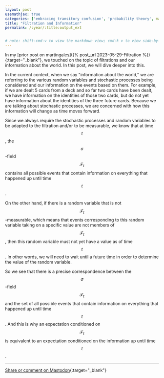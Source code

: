 ```yaml
---
layout: post
usemathjax: true
categories: ['embracing transitory confusion', 'probability theory', math]
title: "Filtration and Information"
permalink: /:year/:title:output_ext


# note: shift-cmd-v to view the markdown view; cmd-k v to view side-by-side, then can do 'toggle preview locking' command in the 3 dots in the preview tab
---
```


[//]: # (Bing prompt: Convert the following text to latex format,  only putting the math equation parts between the latex delimiters, and using $$ for the latex delimiters for both math mode and display math mode.)

In my [prior post on martingales]({% post_url 2023-05-29-Filtration %}){:target="_blank"}, we touched on the topic of filtrations and our information about the world. In this post, we will dive deeper into this.

In the current context, when we say "information about the world," we are referring to the various random variables and stochastic processes being considered and our information on the events based on them. For example, if we are dealt 5 cards from a deck and so far two cards have been dealt, we have information on the identities of those two cards, but do not yet have information about the identities of the three future cards. Because we are talking about stochastic processes, we are concerned with how this information will change as time moves forward. 

Since we always require the stochastic processes and random variables to be adapted to the filtration and/or to be measurable, we know that at time $$t$$, the $$\sigma$$-field $$\mathcal{F}_t$$ contains all possible events that contain information on everything that happened up until time $$t$$.

On the other hand, if there is a random variable that is not $$\mathcal{F}_t$$-measurable, which means that events corresponding to this random variable taking on a specific value are not members of $$\mathcal{F}_t$$, then this random variable must not yet have a value as of time $$t$$. In other words, we will need to wait until a future time in order to determine the value of the random variable.

So we see that there is a precise correspondence between the $$\sigma$$-field $$\mathcal{F}_t$$ and the set of all possible events that contain information on everything that happened up until time $$t$$. And this is why an expectation conditioned on $$\mathcal{F}_t$$ is equivalent to an expectation conditioned on the information up until time $$t$$. 





---

[Share or comment on Mastodon](https://hachyderm.io/@Sunfishstanford/110456093484306985){:target="_blank"}



